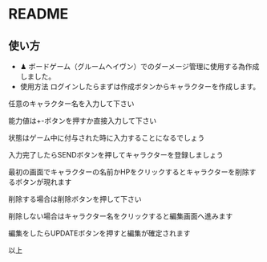 # README

<!-- This README would normally document whatever steps are necessary to get the
application up and running.

Things you may want to cover:

* Ruby version

* System dependencies

* Configuration

* Database creation

* Database initialization

* How to run the test suite

* Services (job queues, cache servers, search engines, etc.)

* Deployment instructions

* ... -->
## 使い方
* ♟ ボードゲーム（グルームヘイヴン）でのダーメージ管理に使用する為作成しました。
* 使用方法
ログインしたらまずは作成ボタンからキャラクターを作成します。

任意のキャラクター名を入力して下さい

能力値は+-ボタンを押すか直接入力して下さい

状態はゲーム中に付与された時に入力することになるでしょう

入力完了したらSENDボタンを押してキャラクターを登録しましょう


最初の画面でキャラクターの名前かHPをクリックするとキャラクターを削除するボタンが現れます

削除する場合は削除ボタンを押して下さい

削除しない場合はキャラクター名をクリックすると編集画面へ進みます

編集をしたらUPDATEボタンを押すと編集が確定されます

以上